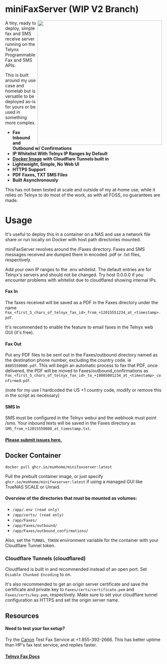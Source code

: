 # miniFaxServer (WIP V2 Branch)

<img align="right" width="400" height="400" src="https://i.imgur.com/pCU81k6.png">

A tiny, ready to deploy, simple fax and SMS receive server running on the Telynx Programmable Fax and SMS APIs. 

This is built around my use case and homelab but is versatile to be deployed as-is for yours or be used in something more complex.
*   **Fax Inbound and Outbound w/ Confirmations**
*   **IP Whitelist With Telnyx IP Ranges by Default**
*   [**Docker Image**](https://github.com/msmhome/miniFaxServer/pkgs/container/minifaxserver/252967649?tag=main) **with Cloudflare Tunnels built in**
*   **Lightweight, Simple, No Web UI**
*   **HTTPS Support**
*   **PDF Faxes, TXT SMS Files**
*   **Built Asynchronously**

This has not been tested at scale and outside of my at-home use, while it relies on Telnyx to do most of the work, as with all FOSS, no guarantees are made.

# Usage

It's useful to deploy this in a container on a NAS and use a network file share or run locally on Docker with host path directories mounted.

miniFaxServer revolves around the /Faxes directory. Faxes and SMS messages received are dumped there in encoded .pdf or .txt files, respectively. 

Add your own IP ranges to the .env whitelist. The default entries are for Telnyx's servers and should not be changed. Try host 0.0.0.0 if you encounter problems with whitelist due to cloudflared showing internal IPs. 

#### Fax In

The faxes received will be saved as a PDF in the Faxes directory under the name `Fax_<first_5_chars_of_telnyx_fax_id>_from_+12015551234_at_<timestamp>.pdf`.

It's recommended to enable the feature to email faxes in the Telnyx web GUI (it's free).

#### Fax Out

Put any PDF files to be sent out in the Faxes/outbound directory named as the destination phone number, excluding the country code. ie `8885550000.pdf`. This will begin an automatic process to fax that PDF, once delivered, the PDF will be moved to Faxes/outbound\_confirmations as `Fax_<first_5_chars_of_telnyx_fax_id>_to_+18005001234_at_<timestamp>_confirmed.pdf`.

(note for my use I hardcoded the US +1 country code, modify or remove this in the script as necessary)

#### SMS In

SMS must be configured in the Telnyx webui and the webhook must point /sms. Your inbound texts will be saved in the Faxes directory as `SMS_from_+12015550000_at_timestamp.txt`.

#### [Please submit issues here.](https://github.com/msmhome/miniFaxServer/issues)

## Docker Container

`docker pull ghcr.io/msmhome/minifaxserver:latest`

Pull the prebuilt container image, or just specify `ghcr.io/msmhome/minifaxserver:latest` if using a managed GUI like TrueNAS SCALE or Unraid.

#### Overview of the directories that must be mounted as volumes:

*   `/app/.env (read only)`
*   `/app/certs/ (read only)`
*   `/app/Faxes/`
*   `/app/Faxes/outbound/`
*   `/app/Faxes/outbound_confirmations/`

Also, set the `TUNNEL_TOKEN` environment variable for the container with your Cloudflare Tunnel token.  

### Cloudflare Tunnels (cloudflared)

Cloudflared is built in and recommended instead of an open port. Set `Disable Chunked Encoding` to on. 

It's also recommended to get an origin server certificate and save the certificate and private key to `Faxes/certs/certificate.pem` and `Faxes/certs/key.pem`, respectively. Make sure to set your cloudflare tunnel configuration as HTTPS and set the origin server name.  

## Resources

#### Need to test your fax setup?

Try the [Canon](https://community.usa.canon.com/t5/Desktop-Inkjet-Printers/G7020-FAX/m-p/295192/highlight/true#M17767) Test Fax Service at +1 855-392-2666. This has better uptime than HP's fax test service, and replies faster.

#### [Telnyx Fax Docs](https://developers.telnyx.com/docs/programmable-fax/get-started)
